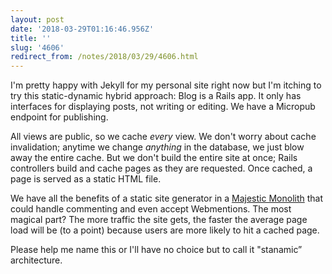 ```yaml
---
layout: post
date: '2018-03-29T01:16:46.956Z'
title: ''
slug: '4606'
redirect_from: /notes/2018/03/29/4606.html
---
```

I&#39;m pretty happy with Jekyll for my personal site right now but I&#39;m itching to try this static-dynamic hybrid approach: Blog is a Rails app. It only has interfaces for displaying posts, not writing or editing. We have a Micropub endpoint for publishing.

All views are public, so we cache *every* view. We don&#39;t worry about cache invalidation; anytime we change *anything* in the database, we just blow away the entire cache. But we don&#39;t build the entire site at once; Rails controllers build and cache pages as they are requested. Once cached, a page is served as a static HTML file.

We have all the benefits of a static site generator in a [Majestic Monolith](https://m.signalvnoise.com/the-majestic-monolith-29166d022228) that could handle commenting and even accept Webmentions. The most magical part? The more traffic the site gets, the faster the average page load will be (to a point) because users are more likely to hit a cached page.

Please help me name this or I&#39;ll have no choice but to call it &quot;stanamic” architecture.
